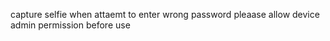 capture selfie when attaemt to enter wrong password
pleaase allow device admin permission before use
